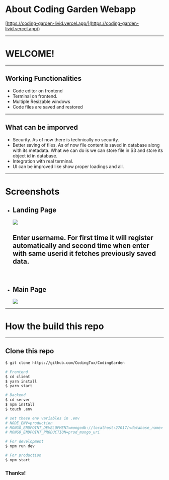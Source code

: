 # About Coding Garden Webapp

[https://coding-garden-livid.vercel.app/](https://coding-garden-livid.vercel.app/)

---
# WELCOME!
---

## Working Functionalities

<div class="dark-bg">
  <ul>
  <li>Code editor on frontend
  <li>Terminal on frontend.</li>
  <li>Multiple Resizable windows</li>
  <li>Code files are saved and restored</li>
  </ul>
</div>

---
## What can be imporved
<div class="dark-bg">
  <ul>
  <li>Security. As of now there is technically no security.</li>
  <li>Better saving of files. As of now file content is saved in database along with its metadata. What we can do is we can store file in S3 and store its object id in database.</li>
  <li>Integration with real terminal.</li>
  <li>UI can be improved like show proper loadings and all.</li>
  </ul>
</div>

---

# Screenshots

<div class="dark-bg">
    <ul>
    <li><h2>Landing Page</h2></li>
        <img src="https://i.postimg.cc/HnWwY3sR/landing-coding-garden.png" class="lg-img">
    <h2>Enter username. For first time it will register automatically and second time when enter with same userid it fetches previously saved data.</h2>
        <br />
    <li><h2>Main Page</h2></li>
        <img src="https://i.postimg.cc/ryt04v7j/main.png" class="lg-img">
    </ul>
</div>

---
# How the build this repo
----

## Clone this repo
```bash
$ git clone https://github.com/CodingTux/CodingGarden

# Frontend
$ cd client
$ yarn install
$ yarn start

# Backend
$ cd server
$ npm install
$ touch .env 

# set these env variables in .env
# NODE_ENV=production
# MONGO_ENDPOINT_DEVELOPMENT=mongodb://localhost:27017/<database_name>
# MONGO_ENDPOINT_PRODUCTION=prod_mongo_uri

# For development
$ npm run dev

# For production
$ npm start
```

### Thanks!

